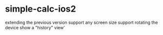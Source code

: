 # simple-calc-ios2
extending the previous version
support any screen size
support rotating the device
show a "history" view'


